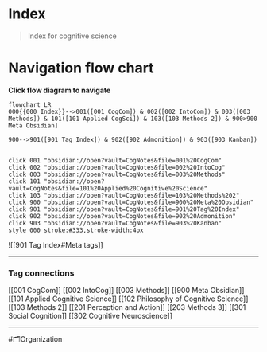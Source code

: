 # Index
> Index for cognitive science
# Navigation flow chart
**Click flow diagram to navigate**
```mermaid
flowchart LR
000{{000 Index}}-->001([001 CogCom]) & 002([002 IntoCom]) & 003([003 Methods]) & 101([101 Applied CogSci]) & 103([103 Methods 2]) & 900>900 Meta Obsidian] 

900-->901([901 Tag Index]) & 902([902 Admonition]) & 903([903 Kanban])


click 001 "obsidian://open?vault=CogNotes&file=001%20CogCom"
click 002 "obsidian://open?vault=CogNotes&file=002%20IntoCog"
click 003 "obsidian://open?vault=CogNotes&file=003%20Methods"
click 101 "obsidian://open?vault=CogNotes&file=101%20Applied%20Cognitive%20Science"
click 103 "obsidian://open?vault=CogNotes&file=103%20Methods%202"
click 900 "obsidian://open?vault=CogNotes&file=900%20Meta%20Obsidian"
click 901 "obsidian://open?vault=CogNotes&file=901%20Tag%20Index"
click 902 "obsidian://open?vault=CogNotes&file=902%20Admonition"
click 903 "obsidian://open?vault=CogNotes&file=903%20Kanban"
style 000 stroke:#333,stroke-width:4px

```

![[901 Tag Index#Meta tags]]




___
### Tag connections
[[001 CogCom]]
[[002 IntoCog]]
[[003 Methods]]
[[900 Meta Obsidian]]
[[101 Applied Cognitive Science]]
[[102  Philosophy of Cognitive Science]]
[[103 Methods 2]]
[[201 Perception and Action]]
[[203 Methods 3]]
[[301  Social Cognition]]
[[302 Cognitive Neuroscience]]























___
#🗂️Organization 

